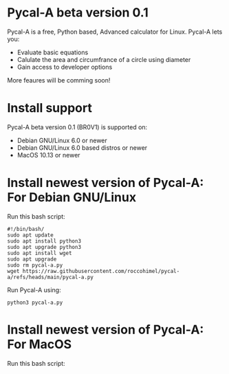 # Pycal-A beta version 0.1
Pycal-A is a free, Python based, Advanced calculator for Linux. Pycal-A lets you:
- Evaluate basic equations
- Calulate the area and circumfrance of a circle using diameter
- Gain access to developer options

More feaures will be comming soon!
# Install support
Pycal-A beta version 0.1 (BR0V1) is supported on:
- Debian GNU/Linux 6.0 or newer
- Debian GNU/Linux 6.0 based distros or newer
- MacOS 10.13 or newer
# Install newest version of Pycal-A: For Debian GNU/Linux
Run this bash script:
```
#!/bin/bash/
sudo apt update
sudo apt install python3
sudo apt upgrade python3
sudo apt install wget
sudo apt upgrade 
sudo rm pycal-a.py
wget https://raw.githubusercontent.com/roccohimel/pycal-a/refs/heads/main/pycal-a.py
```
Run Pycal-A using:
```
python3 pycal-a.py
```
# Install newest version of Pycal-A: For MacOS
Run this bash script:
